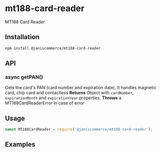 # mt188-card-reader

MT188 Card Reader

## Installation
```sh
npm install @janiscommerce/mt188-card-reader
```

## API
### async getPAN()
Gets the card's PAN (card number and expiration date). It handles magnetic card, chip card and contactless
**Returns** Object with `cardNumber`, `expirationMonth` and `expirationYear` properties.
**Throws** a MT188CardReaderError in case of error

## Usage
```js
const MT188CardReader = require('@janiscommerce/mt188-card-reader');

```

## Examples
